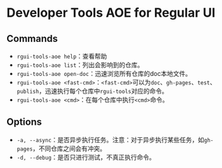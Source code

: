 # Developer Tools AOE for Regular UI
## Commands

- `rgui-tools-aoe help`：查看帮助
- `rgui-tools-aoe list`：列出会影响到的仓库。
- `rgui-tools-aoe open-doc`：迅速浏览所有仓库的doc本地文件。
- `rgui-tools-aoe <fast-cmd>`：`<fast-cmd>`可以为`doc`、`gh-pages`、`test`、`publish`，迅速执行每个仓库中`rgui-tools`对应的命令。
- `rgui-tools-aoe <cmd>`：在每个仓库中执行`<cmd>`命令。

## Options

- `-a, --async`：是否异步执行任务。注意：对于异步执行某些任务，如`gh-pages`，不同仓库之间会有冲突。
- `-d, --debug`：是否只进行测试，不真正执行命令。
